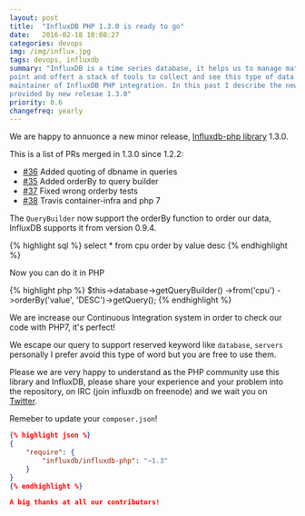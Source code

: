 ```yaml
---
layout: post
title:  "InfluxDB PHP 1.3.0 is ready to go"
date:   2016-02-18 10:08:27
categories: devops
img: /img/influx.jpg
tags: devops, influxdb
summary: "InfluxDB is a time series database, it helps us to manage matrics,
point and offert a stack of tools to collect and see this type of data. I am a
maintainer of InfluxDB PHP integration. In this past I describe the news
provided by new relesae 1.3.0"
priority: 0.6
changefreq: yearly
---
```

We are happy to annuonce a new minor release, [Influxdb-php library](https://github.com/influxdata/influxdb-php) 1.3.0.

This is a list of PRs merged in 1.3.0 since 1.2.2:

* [#36](https://github.com/influxdata/influxdb-php/pull/36) Added quoting of dbname in queries
* [#35](https://github.com/influxdata/influxdb-php/pull/35) Added orderBy to query builder
* [#37](https://github.com/influxdata/influxdb-php/pull/37) Fixed wrong orderby tests
* [#38](https://github.com/influxdata/influxdb-php/pull/38) Travis container-infra and php 7

The `QueryBuilder` now support the orderBy function to order our data, InfluxDB supports it from version 0.9.4.

{% highlight sql %}
select * from cpu order by value desc
{% endhighlight %}

Now you can do it in PHP

{% highlight php %}
$this->database->getQueryBuilder()
  ->from('cpu')
  ->orderBy('value', 'DESC')->getQuery();
{% endhighlight %}

We are increase our Continuous Integration system in order to check our code with PHP7, it's perfect!

We escape our query to support reserved keyword like `database`, `servers` personally I prefer avoid this type of word but you are free to use them.

Please we are very happy to understand as the PHP community use this library and InfluxDB, please share your experience and your problem into the repository, on IRC (join influxdb on freenode) and we wait you on [Twitter](https://twitter.com/influxdata).

Remeber to update your `composer.json`!

```json
{% highlight json %}
{
    "require": {
        "influxdb/influxdb-php": "~1.3"
    }
}
{% endhighlight %}

A big thanks at all our contributors!
